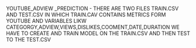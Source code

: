 YOUTUBE_ADVIEW _PREDICTION - THERE ARE TWO FILES TRAIN.CSV AND TEST.CSV IN WHICH TRAIN.CAV CONTAINS METRICS FORM YOUTUBE AND VARIABLES LIKW CATEGORGY,ADVIEW,VIEWS,DISLIKES,COOMENT,DATE,DURATION WE HAVE TO CREATE AND TRAIN MODEL ON THE TRAIN.CSV AND THEN TEST TO THE TEST.CSV
